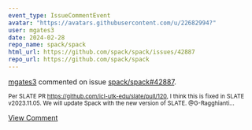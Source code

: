 ```yaml
---
event_type: IssueCommentEvent
avatar: "https://avatars.githubusercontent.com/u/22682994?"
user: mgates3
date: 2024-02-28
repo_name: spack/spack
html_url: https://github.com/spack/spack/issues/42887
repo_url: https://github.com/spack/spack
---
```


<a href='https://github.com/mgates3' target='_blank'>mgates3</a> commented on issue <a href='https://github.com/spack/spack/issues/42887' target='_blank'>spack/spack#42887</a>.

<small>Per SLATE PR https://github.com/icl-utk-edu/slate/pull/120, I think this is fixed in SLATE v2023.11.05. We will update Spack with the new version of SLATE. @G-Ragghianti...</small>

<a href='https://github.com/spack/spack/issues/42887' target='_blank'>View Comment</a>